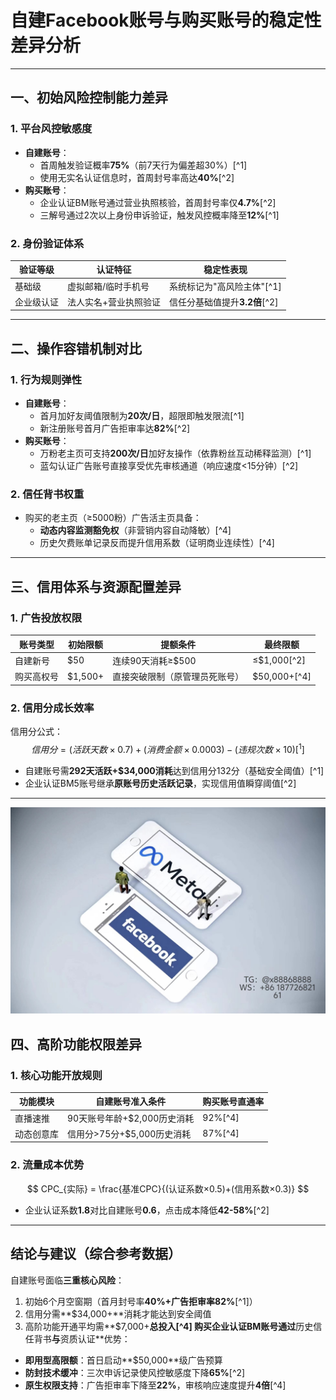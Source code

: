 # 自建Facebook账号与购买账号的稳定性差异分析
---
## 一、初始风险控制能力差异
### 1. 平台风控敏感度
- **自建账号**：
  - 首周触发验证概率**75%**（前7天行为偏差超30%）[^1]
  - 使用无实名认证信息时，首周封号率高达**40%**[^2]
- **购买账号**：
  - 企业认证BM账号通过营业执照核验，首周封号率仅**4.7%**[^2]
  - 三解号通过2次以上身份申诉验证，触发风控概率降至**12%**[^1]
### 2. 身份验证体系
| 验证等级   | 认证特征                   | 稳定性表现            |
|------------|--------------------------|----------------------|
| 基础级     | 虚拟邮箱/临时手机号        | 系统标记为"高风险主体"[^1] |
| 企业级认证 | 法人实名+营业执照验证       | 信任分基础值提升**3.2倍**[^2] |
---
## 二、操作容错机制对比
### 1. 行为规则弹性
- **自建账号**：
  - 首月加好友阈值限制为**20次/日**，超限即触发限流[^1]
  - 新注册账号首月广告拒审率达**82%**[^2]
- **购买账号**：
  - 万粉老主页可支持**200次/日**加好友操作（依靠粉丝互动稀释监测）[^1]
  - 蓝勾认证广告账号直接享受优先审核通道（响应速度<15分钟）[^2]
### 2. 信任背书权重
- 购买的老主页（≥5000粉）广告活主页具备：
  - **动态内容监测豁免权**（非营销内容自动降敏）[^4]
  - 历史欠费账单记录反而提升信用系数（证明商业连续性）[^4]
---
## 三、信用体系与资源配置差异
### 1. 广告投放权限
| 账号类型       | 初始限额 | 提额条件                     | 最终限额         |
|----------------|---------|-----------------------------|-----------------|
| 自建新号       | $50     | 连续90天消耗≥$500            | ≤$1,000[^2]     |
| 购买高权号     | $1,500+ | 直接突破限制（原管理员死账号）| $50,000+[^4]    |
### 2. 信用分成长效率
信用分公式：
$$ 信用分 = (活跃天数×0.7)+(消费金额×0.0003)-(违规次数×10)[^1] $$
- 自建账号需**292天活跃+$34,000消耗**达到信用分132分（基础安全阈值）[^1]
- 企业认证BM5账号继承**原账号历史活跃记录**，实现信用值瞬穿阈值[^2]
---
![替代文字](微信图片_20250331131736.jpg)
## 四、高阶功能权限差异
### 1. 核心功能开放规则
| 功能模块       | 自建账号准入条件              | 购买账号直通率 |
|---------------|-----------------------------|---------------|
| 直播速推       | 90天账号年龄+$2,000历史消耗   | 92%[^4]        |
| 动态创意库     | 信用分>75分+$5,000历史消耗    | 87%[^4]        |
### 2. 流量成本优势
$$
CPC_{实际} = \frac{基准CPC}{(认证系数×0.5)+(信用系数×0.3)}
$$
- 企业认证系数**1.8**对比自建账号**0.6**，点击成本降低**42-58%**[^2]
---
## 结论与建议（综合参考数据）
自建账号面临**三重核心风险**：
1. 初始6个月空窗期（首月封号率**40%+广告拒审率82%**[^1]）
2. 信用分需**$34,000+**消耗才能达到安全阈值
3. 高阶功能开通平均需**$7,000+**总投入[^4]
购买企业认证BM账号通过**历史信任背书**与**资质认证**优势：
- **即用型高限额**：首日启动**$50,000**级广告预算
- **防封技术缓冲**：三次申诉记录使风控敏感度下降**65%**[^2]
- **原生权限支持**：广告拒审率下降至**22%**，审核响应速度提升**4倍**[^4]
